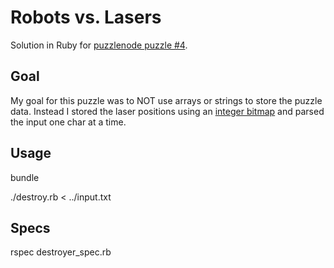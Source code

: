 Robots vs. Lasers
=================
Solution in Ruby for [puzzlenode puzzle #4](http://www.puzzlenode.com/puzzles/4-robots-vs-lasers).

Goal
----
My goal for this puzzle was to NOT use arrays or strings to store the puzzle
data. Instead I stored the laser positions using an [integer bitmap](http://en.wikipedia.org/wiki/Bit_array)
and parsed the input one char at a time.

Usage
-----
bundle

./destroy.rb < ../input.txt

Specs
-----
rspec destroyer_spec.rb
